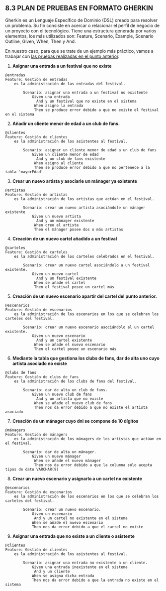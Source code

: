 ## 8.3 PLAN DE PRUEBAS EN FORMATO GHERKIN

Gherkin es un Lenguaje Específico de Dominio (DSL) creado para resolver un problema. Su fin consiste en acercar o relacionar el perfil de negocio de un proyecto con el tecnológico.
Tiene una estructura generada por varios elementos, los más utilizados son: Feature, Scenario, Example, Scenario Outline, Given, When, Then y And.

En nuestro caso, para que se trate de un ejemplo más práctico, vamos a trabajar con [las pruebas realizadas en el punto anterior](https://github.com/jmm-1999/QuevedoFest/blob/master/Documentos/8-Extras/8.2-PlanPruebas.md).


1. **Asignar una entrada a un festival que no existe**
```Gherkin
@entradas
Feature: Gestión de entradas
    es la administración de las entradas del festival.
    
        Scenario: asignar una entrada a un festival no existente
            Given una entrada
              And y un festival que no existe en el sistema
             When asigno la entrada
             Then se produce error debido a que no existe el festival en el sistema   
```


2. **Añadir un cliente menor de edad a un club de fans.**
```Gherkin
@clientes
Feature: Gestión de clientes
    es la administración de los asistentes al festival.
    
        Scenario: asignar un cliente menor de edad a un club de fans
            Given un cliente menor de edad
              And y un club de fans existente
             When asigno al cliente
             Then se produce error debido a que no pertenece a la tabla 'mayorEdad'  
```


3. **Crear un nuevo artista y asociarle un mánager ya existente**
```Gherkin
@artistas
Feature: Gestión de artistas
    es la administración de los artistas que actúan en el festival.
    
        Scenario: crear un nuevo artista asociándole un mánager existente
            Given un nuevo artista
              And y un mánager existente
             When creo el artista
             Then el mánager posee dos o más artistas  
```


4. **Creación de un nuevo cartel añadido a un festival**
```Gherkin
@carteles
Feature: Gestión de carteles
    es la administración de los carteles celebrados en el festival.
    
        Scenario: crear un nuevo cartel asociándolo a un festival existente.
            Given un nuevo cartel
              And y un festival existente
             When se añade el cartel
             Then el festival posee un cartel más  
```


5. **Creación de un nuevo escenario apartir del cartel del punto anterior.**
```Gherkin
@escenarios
Feature: Gestión de escenarios
    es la administración de los escenarios en los que se celebran los carteles del festival.
    
        Scenario: crear un nuevo escenario asociándolo al un cartel existente.
            Given un nuevo escenario
              And y un cartel existente
             When se añade el nuevo escenario
             Then el cartel posee un escenario más  
```


6. **Mediante la tabla que gestiona los clubs de fans, dar de alta uno cuyo artista asociado no existe**
```Gherkin
@clubs de fans
Feature: Gestión de clubs de fans
    es la administración de los clubs de fans del festival.
    
        Scenario: dar de alta un club de fans.
            Given un nuevo club de fans
              And y un artista que no existe
             When se añade el nuevo club de fans
             Then nos da error debido a que no existe el artista asociado  
```


7. **Creación de un mánager cuyo dni se compone de 10 dígitos**
```Gherkin
@mánagers
Feature: Gestión de mánagers
    es la administración de los mánagers de los artistas que actúan en el festival.
    
        Scenario: dar de alta un mánager.
            Given un nuevo mánager
             When se añade el nuevo mánager
             Then nos da error debido a que la columna sólo acepta tipos de dato VARCHAR(9)  
```


8. **Crear un nuevo escenario y asignarlo a un cartel no existente**
```Gherkin
@escenarios
Feature: Gestión de escenarios
    es la administración de los escenarios en los que se celebran los carteles del festival.
    
        Scenario: crear un nuevo escenario.
            Given un escenario
             And y un cartel no existente en el sistema
            When se añade el nuevo escenario
            Then nos da error debido a que el cartel no existe 
```


9. **Asignar una entrada que no existe a un cliente o asistente**
```Gherkin
@clientes
Feature: Gestión de clientes
    es la administración de los asistentes al festival.
    
        Scenario: asignar una entrada no existente a un cliente.
            Given una entrada inexistente en el sistema
             And y un cliente
            When se asigna dicha entrada
            Then nos da error debido a que la entrada no existe en el sistema 
```